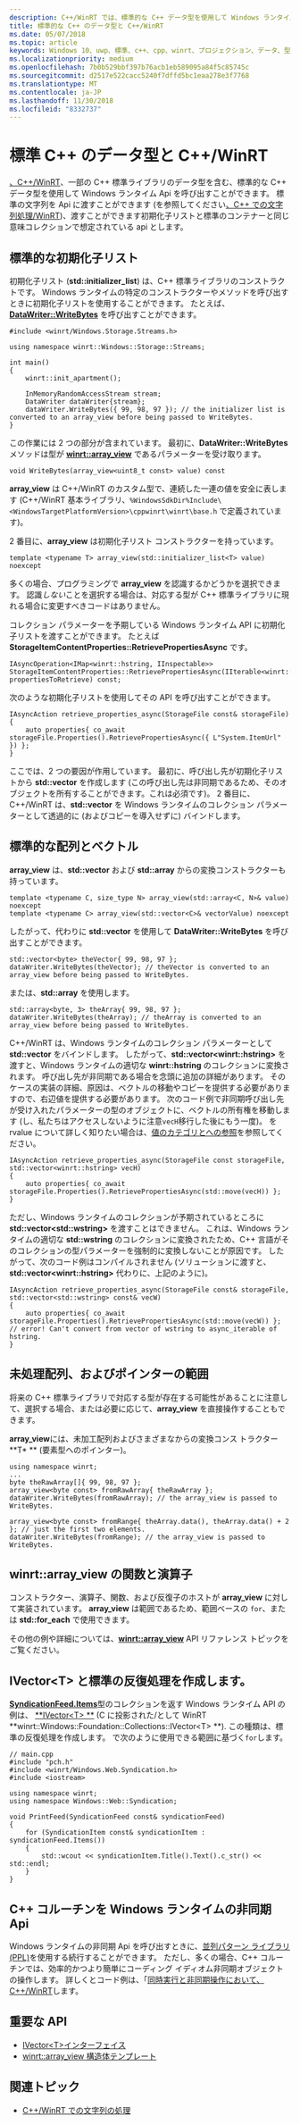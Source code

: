 ```yaml
---
description: C++/WinRT では、標準的な C++ データ型を使用して Windows ランタイム API を呼び出すことができます。
title: 標準的な C++ のデータ型と C++/WinRT
ms.date: 05/07/2018
ms.topic: article
keywords: Windows 10、uwp、標準、c++、cpp、winrt、プロジェクション、データ、型
ms.localizationpriority: medium
ms.openlocfilehash: 7b0b529bbf397b76acb1eb589095a84f5c85745c
ms.sourcegitcommit: d2517e522cacc5240f7dffd5bc1eaa278e3f7768
ms.translationtype: MT
ms.contentlocale: ja-JP
ms.lasthandoff: 11/30/2018
ms.locfileid: "8332737"
---
```

# <a name="standard-c-data-types-and-cwinrt"></a>標準 C++ のデータ型と C++/WinRT

[、C++/WinRT](/windows/uwp/cpp-and-winrt-apis/intro-to-using-cpp-with-winrt)、一部の C++ 標準ライブラリのデータ型を含む、標準的な C++ データ型を使用して Windows ランタイム Api を呼び出すことができます。 標準の文字列を Api に渡すことができます (を参照してください[、C++ での文字列処理/WinRT](strings.md))、渡すことができます初期化子リストと標準のコンテナーと同じ意味コレクションで想定されている api とします。

## <a name="standard-initializer-lists"></a>標準的な初期化子リスト
初期化子リスト (**std::initializer_list**) は、C++ 標準ライブラリのコンストラクトです。 Windows ランタイムの特定のコンストラクターやメソッドを呼び出すときに初期化子リストを使用することができます。 たとえば、[**DataWriter::WriteBytes**](/uwp/api/windows.storage.streams.datawriter.writebytes) を呼び出すことができます。

```cppwinrt
#include <winrt/Windows.Storage.Streams.h>

using namespace winrt::Windows::Storage::Streams;

int main()
{
    winrt::init_apartment();

    InMemoryRandomAccessStream stream;
    DataWriter dataWriter{stream};
    dataWriter.WriteBytes({ 99, 98, 97 }); // the initializer list is converted to an array_view before being passed to WriteBytes.
}
```

この作業には 2 つの部分が含まれています。 最初に、**DataWriter::WriteBytes** メソッドは型が [**winrt::array_view**](/uwp/cpp-ref-for-winrt/array-view) であるパラメーターを受け取ります。

```cppwinrt
void WriteBytes(array_view<uint8_t const> value) const
```

 **array_view** は C++/WinRT のカスタム型で、連続した一連の値を安全に表します (C++/WinRT 基本ライブラリ、`%WindowsSdkDir%Include\<WindowsTargetPlatformVersion>\cppwinrt\winrt\base.h` で定義されています)。

2 番目に、**array_view** は初期化子リスト コンストラクターを持っています。

```cppwinrt
template <typename T> array_view(std::initializer_list<T> value) noexcept
```

多くの場合、プログラミングで **array_view** を認識するかどうかを選択できます。 認識*しない*ことを選択する場合は、対応する型が C++ 標準ライブラリに現れる場合に変更すべきコードはありません。

コレクション パラメーターを予期している Windows ランタイム API に初期化子リストを渡すことができます。 たとえば **StorageItemContentProperties::RetrievePropertiesAsync** です。

```cppwinrt
IAsyncOperation<IMap<winrt::hstring, IInspectable>> StorageItemContentProperties::RetrievePropertiesAsync(IIterable<winrt::hstring> propertiesToRetrieve) const;
```

次のような初期化子リストを使用してその API を呼び出すことができます。

```cppwinrt
IAsyncAction retrieve_properties_async(StorageFile const& storageFile)
{
    auto properties{ co_await storageFile.Properties().RetrievePropertiesAsync({ L"System.ItemUrl" }) };
}
```

ここでは、2 つの要因が作用しています。 最初に、呼び出し先が初期化子リストから **std::vector** を作成します (この呼び出し先は非同期であるため、そのオブジェクトを所有することができます。これは必須です)。 2 番目に、C++/WinRT は、**std::vector** を Windows ランタイムのコレクション パラメーターとして透過的に (およびコピーを導入せずに) バインドします。

## <a name="standard-arrays-and-vectors"></a>標準的な配列とベクトル
**array_view** は、**std::vector** および **std::array** からの変換コンストラクターも持っています。

```cppwinrt
template <typename C, size_type N> array_view(std::array<C, N>& value) noexcept
template <typename C> array_view(std::vector<C>& vectorValue) noexcept
```

したがって、代わりに **std::vector** を使用して **DataWriter::WriteBytes** を呼び出すことができます。

```cppwinrt
std::vector<byte> theVector{ 99, 98, 97 };
dataWriter.WriteBytes(theVector); // theVector is converted to an array_view before being passed to WriteBytes.
```

または、**std::array** を使用します。

```cppwinrt
std::array<byte, 3> theArray{ 99, 98, 97 };
dataWriter.WriteBytes(theArray); // theArray is converted to an array_view before being passed to WriteBytes.
```

C++/WinRT は、Windows ランタイムのコレクション パラメーターとして **std::vector** をバインドします。 したがって、**std::vector&lt;winrt::hstring&gt;** を渡すと、Windows ランタイムの適切な **winrt::hstring** のコレクションに変換されます。 呼び出し先が非同期である場合を念頭に追加の詳細があります。 そのケースの実装の詳細、原因は、ベクトルの移動やコピーを提供する必要がありますので、右辺値を提供する必要があります。 次のコード例で非同期呼び出し先が受け入れたパラメーターの型のオブジェクトに、ベクトルの所有権を移動します (し、私たちはアクセスしないように注意`vecH`移行した後にもう一度)。 を rvalue について詳しく知りたい場合は、[値のカテゴリとへの参照](cpp-value-categories.md)を参照してください。

```cppwinrt
IAsyncAction retrieve_properties_async(StorageFile const storageFile, std::vector<winrt::hstring> vecH)
{
    auto properties{ co_await storageFile.Properties().RetrievePropertiesAsync(std::move(vecH)) };
}
```

ただし、Windows ランタイムのコレクションが予期されているところに **std::vector&lt;std::wstring&gt;** を渡すことはできません。 これは、Windows ランタイムの適切な **std::wstring** のコレクションに変換されたため、C++ 言語がそのコレクションの型パラメーターを強制的に変換しないことが原因です。 したがって、次のコード例はコンパイルされません (ソリューションに渡すと、 **std::vector&lt;winrt::hstring&gt;** 代わりに、上記のように)。

```cppwinrt
IAsyncAction retrieve_properties_async(StorageFile const& storageFile, std::vector<std::wstring> const& vecW)
{
    auto properties{ co_await storageFile.Properties().RetrievePropertiesAsync(std::move(vecW)) }; // error! Can't convert from vector of wstring to async_iterable of hstring.
}
```

## <a name="raw-arrays-and-pointer-ranges"></a>未処理配列、およびポインターの範囲
将来の C++ 標準ライブラリで対応する型が存在する可能性があることに注意して、選択する場合、または必要に応じて、**array_view** を直接操作することもできます。

**array_view**には、未加工配列およびさまざまなからの変換コンス トラクター **T&ast; ** (要素型へのポインター)。

```cppwinrt
using namespace winrt;
...
byte theRawArray[]{ 99, 98, 97 };
array_view<byte const> fromRawArray{ theRawArray };
dataWriter.WriteBytes(fromRawArray); // the array_view is passed to WriteBytes.

array_view<byte const> fromRange{ theArray.data(), theArray.data() + 2 }; // just the first two elements.
dataWriter.WriteBytes(fromRange); // the array_view is passed to WriteBytes.
```

## <a name="winrtarrayview-functions-and-operators"></a>winrt::array_view の関数と演算子
コンストラクター、演算子、関数、および反復子のホストが **array_view** に対して実装されています。 **array_view** は範囲であるため、範囲ベースの `for`、または **std::for_each** で使用できます。

その他の例や詳細については、[**winrt::array_view**](/uwp/cpp-ref-for-winrt/array-view) API リファレンス トピックをご覧ください。

## <a name="ivectorlttgt-and-standard-iteration-constructs"></a>**IVector&lt;T&gt;** と標準の反復処理を作成します。
[**SyndicationFeed.Items**](/uwp/api/windows.web.syndication.syndicationfeed.items)型のコレクションを返す Windows ランタイム API の例は、 [**IVector&lt;T&gt; **](/uwp/api/windows.foundation.collections.ivector_t_) (C に投影された/として WinRT **winrt::Windows::Foundation::Collections::IVector&lt;T&gt; **). この種類は、標準の反復処理を作成します。 で次のように使用できる範囲に基づく`for`します。

```cppwinrt
// main.cpp
#include "pch.h"
#include <winrt/Windows.Web.Syndication.h>
#include <iostream>

using namespace winrt;
using namespace Windows::Web::Syndication;

void PrintFeed(SyndicationFeed const& syndicationFeed)
{
    for (SyndicationItem const& syndicationItem : syndicationFeed.Items())
    {
        std::wcout << syndicationItem.Title().Text().c_str() << std::endl;
    }
}
```

## <a name="c-coroutines-with-asynchronous-windows-runtime-apis"></a>C++ コルーチンを Windows ランタイムの非同期 Api
Windows ランタイムの非同期 Api を呼び出すときに、[並列パターン ライブラリ (PPL)](/cpp/parallel/concrt/parallel-patterns-library-ppl)を使用する続行することができます。 ただし、多くの場合、C++ コルーチンでは、効率的かつより簡単にコーディング イディオム非同期オブジェクトの操作します。 詳しくとコード例は、「[同時実行と非同期操作において、C++/WinRT](concurrency.md)します。

## <a name="important-apis"></a>重要な API
* [IVector&lt;T&gt;インターフェイス](/uwp/api/windows.foundation.collections.ivector_t_)
* [winrt::array_view 構造体テンプレート](/uwp/cpp-ref-for-winrt/array-view)

## <a name="related-topics"></a>関連トピック
* [C++/WinRT での文字列の処理](strings.md)
